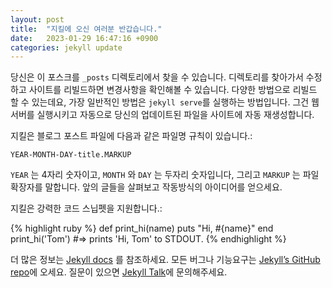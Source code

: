 ```yaml
---
layout: post
title:  "지킬에 오신 여러분 반갑습니다."
date:   2023-01-29 16:47:16 +0900
categories: jekyll update
---
```

당신은 이 포스크를  `_posts` 디렉토리에서 찾을 수 있습니다. 디렉토리를 찾아가서 수정하고 사이트를 리빌드하면 변경사항을 확인해볼 수 있습니다. 다양한 방법으로 리빌드 할 수 있는데요, 가장 일반적인 방법은 `jekyll serve`를 실행하는 방법입니다. 그건 웹서버를 실행시키고 자동으로 당신의 업데이트된 파일을 사이트에 자동 재생성합니다.

지킬은 블로그 포스트 파일에 다음과 같은 파일명 규칙이 있습니다.:

`YEAR-MONTH-DAY-title.MARKUP`

`YEAR` 는 4자리 숫자이고, `MONTH` 와 `DAY` 는 두자리 숫자입니다, 그리고  `MARKUP` 는 파일 확장자를 말합니다. 앞의 글들을 살펴보고 작동방식의 아이디어를 얻으세요.

지킬은 강력한 코드 스닙펫을 지원합니다.:

{% highlight ruby %}
def print_hi(name)
  puts "Hi, #{name}"
end
print_hi('Tom')
#=> prints 'Hi, Tom' to STDOUT.
{% endhighlight %}

더 많은 정보는 [Jekyll docs][jekyll-docs] 를 참조하세요. 모든 버그나 기능요구는 [Jekyll’s GitHub repo][jekyll-gh]에 오세요. 질문이 있으면 [Jekyll Talk][jekyll-talk]에 문의해주세요.

[jekyll-docs]: https://jekyllrb.com/docs/home
[jekyll-gh]:   https://github.com/jekyll/jekyll
[jekyll-talk]: https://talk.jekyllrb.com/
